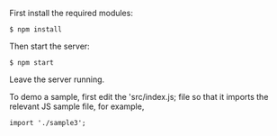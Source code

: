 First install the required modules:

    $ npm install

Then start the server:

    $ npm start

Leave the server running.

To demo a sample, first edit the 'src/index.js; file so that it imports the relevant JS sample file, for example, 

    import './sample3';

